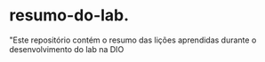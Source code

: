 # resumo-do-lab.
"Este repositório contém o resumo das lições aprendidas durante o desenvolvimento do lab na DIO
